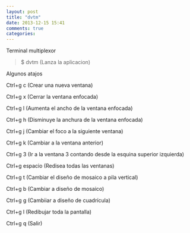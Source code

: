 ```yaml
---
layout: post
title: "dvtm"
date: 2013-12-15 15:41
comments: true
categories: 
---
```

Terminal multiplexor

>$ dvtm (Lanza la aplicacion)

Algunos atajos

Ctrl+g c (Crear una nueva ventana)

Ctrl+g x (Cerrar la ventana enfocada)

Ctrl+g l (Aumenta el ancho de la ventana enfocada)

Ctrl+g h (Disminuye la anchura de la ventana enfocada)

Ctrl+g j (Cambiar el foco a la siguiente ventana)

Ctrl+g k (Cambiar a la ventana anterior)

Ctrl+g 3 (Ir a la ventana 3 contando desde la esquina superior izquierda)

Ctrl+g espacio (Redisea todas las ventanas)

Ctrl+g t (Cambiar el diseño de mosaico a pila vertical)

Ctrl+g b (Cambiar a diseño de mosaico)

Ctrl+g g (Cambiiar a diseño de cuadrícula)

Ctrl+g l (Redibujar toda la pantalla)

Ctrl+g q (Salir)


